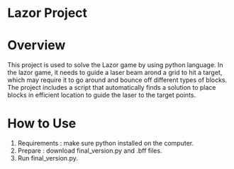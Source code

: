 # Lazor Project

# Overview
This project is used to solve the Lazor game by using python language. In the lazor game, it needs to guide a laser beam arond a grid to hit a target, 
which may require it to go around and bounce off different types of blocks.
The project includes a script that automatically finds a solution to place blocks in efficient location to guide the laser to the target points.

# How to Use
1. Requirements : make sure python installed on the computer.
2. Prepare : download final_version.py and .bff files.
3. Run final_version.py.






















